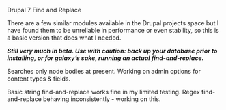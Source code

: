 <p>Drupal 7 Find and Replace</p>

<p>There are a few similar modules available in the Drupal projects space but I have found them to be 
unreliable in performance or even stability, so this is a basic version that does what I needed.</p>

<p><strong><em>Still very much in beta. Use with caution: back up your database prior to 
installing, or for galaxy&#8217;s sake, running an actual find-and-replace.</em></strong></p>

<p>Searches only node bodies at present. Working on admin options for content types &amp; fields.</p>

<p>Basic string find-and-replace works fine in my limited testing.
Regex find-and-replace behaving inconsistently - working on this.</p>
